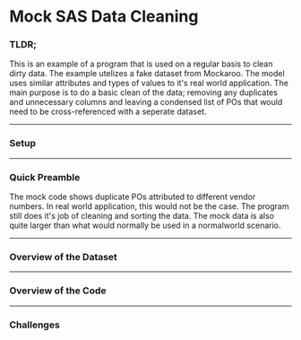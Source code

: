 # Mock SAS Data Cleaning
### TLDR;
This is an example of a program that is used on a regular basis to clean dirty data. The example utelizes a fake dataset from Mockaroo. The model uses similar attributes and types of values to it's real world application. The main purpose is to do a basic clean of the data; removing any duplicates and unnecessary columns and leaving a condensed list of POs that would need to be cross-referenced with a seperate dataset.

---

### Setup


---

### Quick Preamble
The mock code shows duplicate POs attributed to different vendor numbers. In real world application, this would not be the case. The program still does it's job of cleaning and sorting the data. The mock data is also quite larger than what would normally be used in a normalworld scenario.

---

### Overview of the Dataset


---

### Overview of the Code


---

### Challenges
